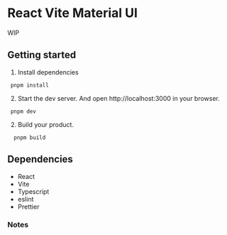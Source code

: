 # React Vite Material UI 

WIP

## Getting started

1. Install dependencies

```
 pnpm install
```

2. Start the dev server. And open http://localhost:3000 in your browser.

```
 pnpm dev
```

2. Build your product.

```
  pnpm build
```

## Dependencies

- React
- Vite
- Typescript
- eslint
- Prettier

### Notes

